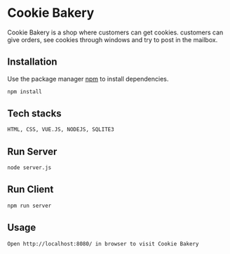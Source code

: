 # Cookie Bakery

Cookie Bakery is a shop where customers can get cookies. customers can give orders, see cookies through windows and try to post in the mailbox. 

## Installation

Use the package manager [npm](https://www.npmjs.com/) to install dependencies.

```bash
npm install
```

## Tech stacks
```bash
HTML, CSS, VUE.JS, NODEJS, SQLITE3
```

## Run Server 

```bash
node server.js
```

## Run Client

```bash
npm run server
```

## Usage

```bash
Open http://localhost:8080/ in browser to visit Cookie Bakery
```